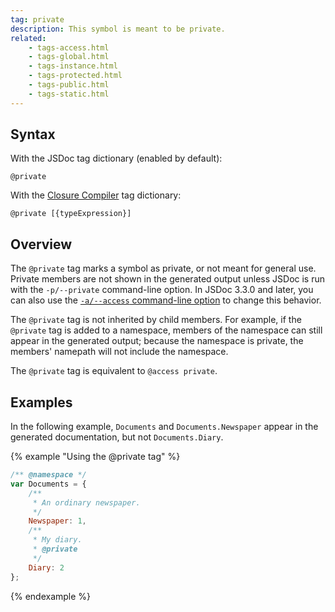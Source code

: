 ```yaml
---
tag: private
description: This symbol is meant to be private.
related:
    - tags-access.html
    - tags-global.html
    - tags-instance.html
    - tags-protected.html
    - tags-public.html
    - tags-static.html
---
```


## Syntax

With the JSDoc tag dictionary (enabled by default):

`@private`

With the [Closure Compiler][closure] tag dictionary:

`@private [{typeExpression}]`

[closure]: https://github.com/google/closure-compiler/wiki/Annotating-JavaScript-for-the-Closure-Compiler#jsdoc-tags


## Overview

The `@private` tag marks a symbol as private, or not meant for general use. Private members are not
shown in the generated output unless JSDoc is run with the `-p/--private` command-line option. In
JSDoc 3.3.0 and later, you can also use the [`-a/--access` command-line option][access-option] to
change this behavior.

The `@private` tag is not inherited by child members. For example, if the `@private` tag is added to
a namespace, members of the namespace can still appear in the generated output; because the
namespace is private, the members' namepath will not include the namespace.

The `@private` tag is equivalent to `@access private`.

[access-option]: about-commandline.html


## Examples

In the following example, `Documents` and `Documents.Newspaper` appear in the generated
documentation, but not `Documents.Diary`.

{% example "Using the @private tag" %}

```js
/** @namespace */
var Documents = {
    /**
     * An ordinary newspaper.
     */
    Newspaper: 1,
    /**
     * My diary.
     * @private
     */
    Diary: 2
};
```
{% endexample %}
